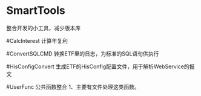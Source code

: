 # SmartTools
整合开发的小工具，减少版本库

#CalcInterest
计算年复利

#ConvertSQLCMD
转换ETF里的日志，为标准的SQL语句供执行

#HisConfigConvert
生成ETF的HisConfig配置文件，用于解析WebService的报文

#UserFunc
公共函数整合
1、主要有文件处理这类函数。
